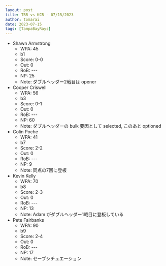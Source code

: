 ```yaml
---
layout: post
title: TBR vs KCR - 07/15/2023
author: tomarai
date: 2023-07-15
tags: [TampaBayRays]
---
```


* Shawn Armstrong
	- WPA: 45
	- b1
	- Score: 0-0
	- Out: 0
	- RoB: ---
	- NP: 25
	- Note: ダブルヘッダー2戦目は opener
* Cooper Criswell
	- WPA: 56
	- b3
	- Score: 0-1
	- Out: 0
	- RoB: ---
	- NP: 60
	- Note: ダブルヘッダーの bulk 要因として selected, このあと optioned
* Colin Poche
	- WPA: 41
	- b7
	- Score: 2-2
	- Out: 0
	- RoB: ---
	- NP: 9
	- Note: 同点の7回に登板
* Kevin Kelly
	- WPA: 70
	- b8
	- Score: 2-3
	- Out: 0
	- RoB: ---
	- NP: 13
	- Note: Adam がダブルヘッダー1戦目に登板している
* Pete Fairbanks
	- WPA: 90
	- b9
	- Score: 2-4
	- Out: 0
	- RoB: ---
	- NP: 17
	- Note: セーブシチュエーション


